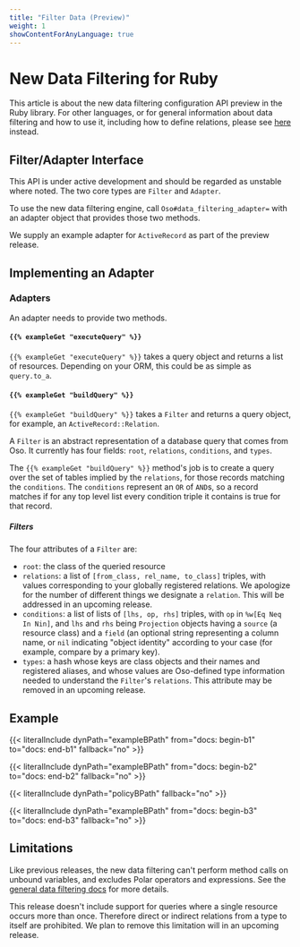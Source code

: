 ```yaml
---
title: "Filter Data (Preview)"
weight: 1
showContentForAnyLanguage: true
---
```


# New Data Filtering for Ruby

This article is about the new data filtering configuration API preview in the
Ruby library.  For other languages, or for general information about data
filtering and how to use it, including how to define relations, please see
[here][docs] instead.

## Filter/Adapter Interface

This API is under active development and should be regarded as unstable where
noted. The two core types are `Filter` and `Adapter`.

To use the new data filtering engine, call `Oso#data_filtering_adapter=` with an
adapter object that provides those two methods.

We supply an example adapter for `ActiveRecord` as part of the preview release.

## Implementing an Adapter

### Adapters

An adapter needs to provide two methods.

#### `{{% exampleGet "executeQuery" %}}`

`{{% exampleGet "executeQuery" %}}` takes a query object and returns a list of 
resources. Depending on your ORM, this could be as simple as `query.to_a`.

#### `{{% exampleGet "buildQuery" %}}`

`{{% exampleGet "buildQuery" %}}` takes a `Filter` and returns a query object, for
example, an `ActiveRecord::Relation`.

A `Filter` is an abstract representation of a database query that comes from Oso.
It currently has four fields: `root`, `relations`, `conditions`, and `types`.

The `{{% exampleGet "buildQuery" %}}` method's job is to create a query over the
set of tables implied by the `relations`, for those records matching the
`conditions`. The `conditions` represent an `OR` of `AND`s, so a record matches if
for any top level list every condition triple it contains is true for that record.

##### Filters

The four attributes of a `Filter` are:
- `root`: the class of the queried resource
- `relations`: a list of `[from_class, rel_name, to_class]` triples,
  with values corresponding to your globally registered relations. We apologize
  for the number of different things we designate a `relation`. This will be
  addressed in an upcoming release.
- `conditions`: a list of lists of `[lhs, op, rhs]` triples, with `op` in
  `%w[Eq Neq In Nin]`, and `lhs` and `rhs` being `Projection` objects having a
  `source` (a resource class) and a `field` (an optional string representing a
  column name, or `nil` indicating "object identity" according to your case
  (for example, compare by a primary key).
- `types`: a hash whose keys are class objects and their names and registered
  aliases, and whose values are Oso-defined type information needed to understand
  the `Filter`'s `relations`. This attribute may be removed in an
  upcoming release.


## Example

{{< literalInclude
      dynPath="exampleBPath"
      from="docs: begin-b1"
      to="docs: end-b1"
      fallback="no" >}}

{{< literalInclude
      dynPath="exampleBPath"
      from="docs: begin-b2"
      to="docs: end-b2"
      fallback="no" >}}

{{< literalInclude
      dynPath="policyBPath"
      fallback="no" >}}

{{< literalInclude
      dynPath="exampleBPath"
      from="docs: begin-b3"
      to="docs: end-b3"
      fallback="no" >}}

## Limitations

Like previous releases, the new data filtering can't perform method calls on
unbound variables, and excludes Polar operators and expressions. See the [general
data filtering docs][docs] for more details.

This release doesn't include support for queries where a single resource occurs
more than once. Therefore direct or indirect relations from a type to itself are
prohibited. We plan to remove this limitation will in an upcoming release.

[docs]: https://docs.osohq.com/guides/data_filtering.html
